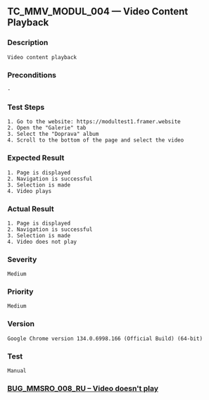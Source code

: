 ## TC_MMV_MODUL_004 — Video Content Playback

### Description
    Video content playback

### Preconditions
    -

### Test Steps
    1. Go to the website: https://modultest1.framer.website
    2. Open the "Galerie" tab
    3. Select the "Doprava" album
    4. Scroll to the bottom of the page and select the video

### Expected Result
    1. Page is displayed
    2. Navigation is successful
    3. Selection is made
    4. Video plays

### Actual Result
    1. Page is displayed
    2. Navigation is successful
    3. Selection is made
    4. Video does not play

### Severity
    Medium

### Priority
    Medium

### Version
    Google Chrome version 134.0.6998.166 (Official Build) (64-bit)

### Test
    Manual

### [BUG_MMSRO_008_RU – Video doesn't play](../../Versions_RU/bug_reports/BUG_MMSRO_008_RU.md)
